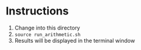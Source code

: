 # Instructions
1) Change into this directory
2) ```source run_arithmetic.sh```
3) Results will be displayed in the terminal window
